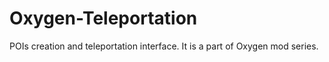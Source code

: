 # Oxygen-Teleportation
POIs creation and teleportation interface. It is a part of Oxygen mod series.
